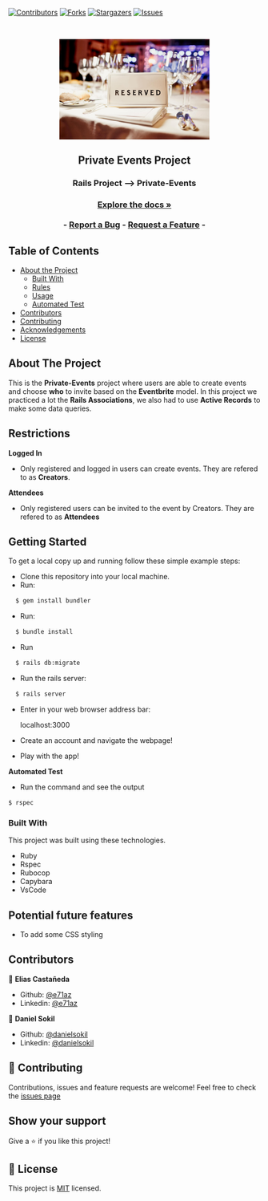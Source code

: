 [![Contributors][contributors-shield]][contributors-url]
[![Forks][forks-shield]][forks-url]
[![Stargazers][stars-shield]][stars-url]
[![Issues][issues-shield]][issues-url]

<!-- PROJECT LOGO -->
<br />
<p align="center">
  <a href="https://github.com/e71az/private-events" style="text-decoration: none;">
    <img src="app/assets/images/reserved.jpg" alt="Reserved logo" width="300" height="200" align="center">
  </a>

  <h2 align="center">Private Events Project</h2>

  <h3 align="center">Rails Project --> Private-Events<h3>
  <p align="center">
    <a href="https://github.com/e71az/private-events"><strong>Explore the docs »</strong></a>
    <br />
    <br />
    -
    <a href="https://github.com/e71az/private-events/issues">Report a Bug</a>
    -
    <a href="https://github.com/e71az/private-events/issues">Request a Feature</a>
    -
  </p>
</p>

<!-- TABLE OF CONTENTS -->
## Table of Contents

* [About the Project](#about-the-project)
  * [Built With](#built-with)
  * [Rules](#rules)
  * [Usage](#usage)
  * [Automated Test](#autoamted-test)
* [Contributors](#contributors)
* [Contributing](#contributing)
* [Acknowledgements](#acknowledgements)
* [License](#license)

<!-- ABOUT THE PROJECT -->
## About The Project

This is the **Private-Events** project where users are able to create events and choose **who** to invite based on the **Eventbrite** model. In this project we practiced a lot the **Rails Associations**, we also had to use **Active Records** to make some data queries.

## Restrictions

**Logged In**
* Only registered and logged in users can create events. They are refered to as **Creators**.

**Attendees**
* Only registered users can be invited to the event by Creators. They are refered to as **Attendees**

## Getting Started

To get a local copy up and running follow these simple example steps:

- Clone this repository into your local machine.
- Run:

```bash
  $ gem install bundler
```

- Run:

```bash
  $ bundle install
```

- Run

```bash
  $ rails db:migrate
```

- Run the rails server:

```bash
  $ rails server
```

- Enter in your web browser address bar:

    localhost:3000

- Create an account and navigate the webpage!

- Play with the app!

**Automated Test**
* Run the command and see the output
```
$ rspec
```

### Built With
This project was built using these technologies.
* Ruby
* Rspec
* Rubocop
* Capybara
* VsCode


## Potential future features
- To add some CSS styling

## Contributors

👤 **Elias Castañeda**

- Github: [@e71az](https://github.com/e71az)
- Linkedin: [@e71az](https://www.linkedin.com/in/eliasecasta/)

👤 **Daniel Sokil**

- Github: [@danielsokil](https://github.com/danielsokil)
- Linkedin: [@danielsokil](www.linkedin.com/in/daniel-sokil)

## :handshake: Contributing
Contributions, issues and feature requests are welcome!
Feel free to check the [issues page](https://github.com/e71az/private-events/issues)

## Show your support
Give a :star: if you like this project!

<!-- MARKDOWN LINKS & IMAGES -->
<!-- https://www.markdownguide.org/basic-syntax/#reference-style-links -->
[contributors-shield]: https://img.shields.io/github/contributors/e71az/private-events.svg?style=flat-square
[contributors-url]: https://github.com/e71az/private-events/graphs/contributors
[forks-shield]: https://img.shields.io/github/forks/e71az/private-events
[forks-url]: https://github.com/e71az/private-events/network/members
[stars-shield]: https://img.shields.io/github/stars/e71az/private-events
[stars-url]: https://github.com/e71az/private-events/stargazers
[issues-shield]: https://img.shields.io/github/issues/e71az/private-events.svg?style=flat-square
[issues-url]: https://github.com/e71az/private-events/issues

## 📝 License

This project is [MIT](https://opensource.org/licenses/MIT) licensed.
